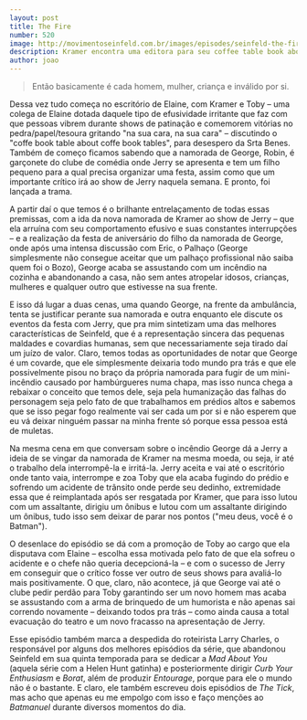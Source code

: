 ```yaml
---
layout: post
title: The Fire
number: 520
image: http://movimentoseinfeld.com.br/images/episodes/seinfeld-the-fire.jpg
description: Kramer encontra uma editora para seu coffee table book about coffee tables, enquanto George vai à festa de aniversário do filho da sua nova namorada e Jerry prepara-se para uma apresentação diante de um importante crítico. Além disso são feitas várias menções ao Bozo e um dedo mindinho é cortado.
author: joao
---
```


> Então basicamente é cada homem, mulher, criança e inválido por si.

Dessa vez tudo começa no escritório de Elaine, com Kramer e Toby – uma colega de Elaine dotada daquele tipo de efusividade irritante que faz com que pessoas vibrem durante shows de patinação e comemorem vitórias no pedra/papel/tesoura gritando "na sua cara, na sua cara" – discutindo o "coffe book table about coffe book tables", para desespero da Srta Benes. Também de começo ficamos sabendo que a namorada de George, Robin, é garçonete do clube de comédia onde Jerry se apresenta e tem um filho pequeno para a qual precisa organizar uma festa, assim como que um importante crítico irá ao show de Jerry naquela semana. E pronto, foi lançada a trama.

A partir daí o que temos é o brilhante entrelaçamento de todas essas premissas, com a ida da nova namorada de Kramer ao show de Jerry – que ela arruína com seu comportamento efusivo e suas constantes interrupções – e a realização da festa de aniversário do filho da namorada de George, onde após uma intensa discussão com Eric, o Palhaço (George simplesmente não consegue aceitar que um palhaço profissional não saiba quem foi o Bozo), George acaba se assustando com um incêndio na cozinha e abandonando a casa, não sem antes atropelar idosos, crianças, mulheres e qualquer outro que estivesse na sua frente.

E isso dá lugar a duas cenas, uma quando George, na frente da ambulância, tenta se justificar perante sua namorada e outra enquanto ele discute os eventos da festa com Jerry, que pra mim sintetizam uma das melhores características de Seinfeld, que é a representação sincera das pequenas maldades e covardias humanas, sem que necessariamente seja tirado daí um juízo de valor. Claro, temos todas as oportunidades de notar que George é um covarde, que ele simplesmente deixaria todo mundo pra trás e que ele possivelmente pisou no braço da própria namorada para fugir de um mini-incêndio causado por hambúrgueres numa chapa, mas isso nunca chega a rebaixar o conceito que temos dele, seja pela humanização das falhas do personagem seja pelo fato de que trabalhamos em prédios altos e sabemos que se isso pegar fogo realmente vai ser cada um por si e não esperem que eu vá deixar ninguém passar na minha frente só porque essa pessoa está de muletas.

Na mesma cena em que conversam sobre o incêndio George dá a Jerry a ideia de se vingar da namorada de Kramer na mesma moeda, ou seja, ir até o trabalho dela interrompê-la e irritá-la. Jerry aceita e vai até o escritório onde tanto vaia, interrompe e zoa Toby que ela acaba fugindo do prédio e sofrendo um acidente de trânsito onde perde seu dedinho, extremidade essa que é reimplantada após ser resgatada por Kramer, que para isso lutou com um assaltante, dirigiu um ônibus e lutou com um assaltante dirigindo um ônibus, tudo isso sem deixar de parar nos pontos ("meu deus, você é o Batman").

O desenlace do episódio se dá com a promoção de Toby ao cargo que ela disputava com Elaine – escolha essa motivada pelo fato de que ela sofreu o acidente e o chefe não queria decepcioná-la – e com o sucesso de Jerry em conseguir que o crítico fosse ver outro de seus shows para avaliá-lo mais positivamente. O que, claro, não acontece, já que George vai até o clube pedir perdão para Toby garantindo ser um novo homem mas acaba se assustando com a arma de brinquedo de um humorista e não apenas sai correndo novamente – deixando todos pra trás – como ainda causa a total evacuação do teatro e um novo fracasso na apresentação de Jerry.

Esse episódio também marca a despedida do roteirista Larry Charles, o responsável por alguns dos melhores episódios da série, que abandonou Seinfeld em sua quinta temporada para se dedicar a *Mad About You* (aquela série com a Helen Hunt gatinha) e posteriormente dirigir *Curb Your Enthusiasm* e *Borat*, além de produzir *Entourage*, porque para ele o mundo não é o bastante. E claro, ele também escreveu dois episódios de *The Tick*, mas acho que apenas eu me empolgo com isso e faço menções ao *Batmanuel* durante diversos momentos do dia.